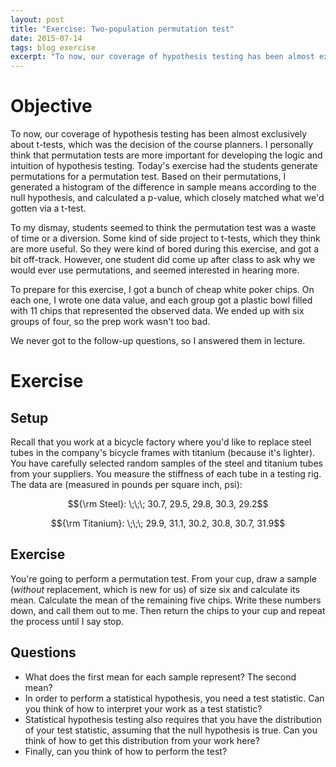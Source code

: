 ```yaml
---
layout: post
title: "Exercise: Two-population permutation test"
date: 2015-07-14
tags: blog exercise
excerpt: "To now, our coverage of hypothesis testing has been almost exclusively about t-tests, which was the decision of the course planners. I personally think that permutation tests are more important for developing the logic and intuition of hypothesis testing. Today's exercise had the students generate permutations for a permutation test. Based on their permutations, I generated a histogram of the difference in sample means according to the null hypothesis, and calculated a p-value, which closely matched what we'd gotten via a t-test."
---
```


# Objective
To now, our coverage of hypothesis testing has been almost exclusively about t-tests, which was the decision of the course planners. I personally think that permutation tests are more important for developing the logic and intuition of hypothesis testing. Today's exercise had the students generate permutations for a permutation test. Based on their permutations, I generated a histogram of the difference in sample means according to the null hypothesis, and calculated a p-value, which closely matched what we'd gotten via a t-test.

To my dismay, students seemed to think the permutation test was a waste of time or a diversion. Some kind of side project to t-tests, which they think are more useful. So they were kind of bored during this exercise, and got a bit off-track. However, one student did come up after class to ask why we would ever use permutations, and seemed interested in hearing more.

To prepare for this exercise, I got a bunch of cheap white poker chips. On each one, I wrote one data value, and each group got a plastic bowl filled with 11 chips that represented the observed data. We ended up with six groups of four, so the prep work wasn't too bad.

We never got to the follow-up questions, so I answered them in lecture.

# Exercise

## Setup
Recall that you work at a bicycle factory where you'd like to replace steel tubes in the company's bicycle frames with titanium (because it's lighter). You have carefully selected random samples of the steel and titanium tubes from your suppliers. You measure the stiffness of each tube in a testing rig. The data are (measured in pounds per square inch, psi):

$${\rm Steel}: \;\;\; 30.7, 29.5, 29.8, 30.3, 29.2$$

$${\rm Titanium}: \;\;\; 29.9, 31.1, 30.2, 30.8, 30.7, 31.9$$

## Exercise
You're going to perform a permutation test. From your cup, draw a sample (*without* replacement, which is new for us) of size six and calculate its mean. Calculate the mean of the remaining five chips. Write these numbers down, and call them out to me. Then return the chips to your cup and repeat the process until I say stop.

## Questions

- What does the first mean for each sample represent? The second mean?
- In order to perform a statistical hypothesis, you need a test statistic. Can you think of how to interpret your work as a test statistic?
- Statistical hypothesis testing also requires that you have the distribution of your test statistic, assuming that the null hypothesis is true. Can you think of how to get this distribution from your work here?
- Finally, can you think of how to perform the test?